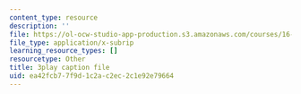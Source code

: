 ```yaml
---
content_type: resource
description: ''
file: https://ol-ocw-studio-app-production.s3.amazonaws.com/courses/16-687-private-pilot-ground-school-january-iap-2019/ea42fcb77f9d1c2ac2ec2c1e92e79664_ksyY5wa5_50.srt
file_type: application/x-subrip
learning_resource_types: []
resourcetype: Other
title: 3play caption file
uid: ea42fcb7-7f9d-1c2a-c2ec-2c1e92e79664
---
```

